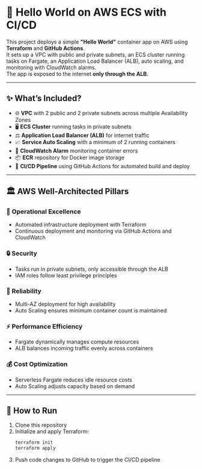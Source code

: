 # 🚀 Hello World on AWS ECS with CI/CD

This project deploys a simple **"Hello World"** container app on AWS using **Terraform** and **GitHub Actions**.  
It sets up a VPC with public and private subnets, an ECS cluster running tasks on Fargate, an Application Load Balancer (ALB), auto scaling, and monitoring with CloudWatch alarms.  
The app is exposed to the internet **only through the ALB**.

---

## ✨ What’s Included?

- 🌐 **VPC** with 2 public and 2 private subnets across multiple Availability Zones  
- 🖥️ **ECS Cluster** running tasks in private subnets  
- ⚖️ **Application Load Balancer (ALB)** for internet traffic  
- 📈 **Service Auto Scaling** with a minimum of 2 running containers  
- 🚨 **CloudWatch Alarm** monitoring container errors  
- 📦 **ECR** repository for Docker image storage  
- 🤖 **CI/CD Pipeline** using GitHub Actions for automated build and deploy

---

## 🏛️ AWS Well-Architected Pillars

### 🔧 Operational Excellence  
- Automated infrastructure deployment with Terraform  
- Continuous deployment and monitoring via GitHub Actions and CloudWatch  

### 🔒 Security  
- Tasks run in private subnets, only accessible through the ALB  
- IAM roles follow least privilege principles  

### 🔄 Reliability  
- Multi-AZ deployment for high availability  
- Auto Scaling ensures minimum container count is maintained  

### ⚡ Performance Efficiency  
- Fargate dynamically manages compute resources  
- ALB balances incoming traffic evenly across containers  

### 💰 Cost Optimization  
- Serverless Fargate reduces idle resource costs  
- Auto Scaling adjusts capacity based on demand  

---

## 🚀 How to Run

1. Clone this repository  
2. Initialize and apply Terraform:
    ```bash
    terraform init
    terraform apply
    ```
3. Push code changes to GitHub to trigger the CI/CD pipeline  
